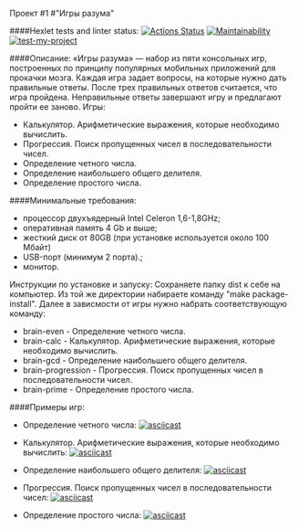 Проект #1
#"Игры разума"

####Hexlet tests and linter status:
[![Actions Status](https://github.com/alekseychudinov/python-project-lvl1/workflows/hexlet-check/badge.svg)](https://github.com/alekseychudinov/python-project-lvl1/actions)    [![Maintainability](https://api.codeclimate.com/v1/badges/a99a88d28ad37a79dbf6/maintainability)](https://codeclimate.com/github/alekseychudinov/python-project-lvl1/maintainability)    [![test-my-project](https://github.com/alekseychudinov/python-project-lvl1/actions/workflows/first_project-check.yml/badge.svg)](https://github.com/alekseychudinov/python-project-lvl1/actions/workflows/first_project-check.yml)

####Описание:
«Игры разума» — набор из пяти консольных игр, построенных по принципу популярных мобильных приложений для прокачки мозга. Каждая игра задает вопросы, на которые нужно дать правильные ответы. После трех правильных ответов считается, что игра пройдена. Неправильные ответы завершают игру и предлагают пройти ее заново. Игры:

+ Калькулятор. Арифметические выражения, которые необходимо вычислить.
+ Прогрессия. Поиск пропущенных чисел в последовательности чисел.
+ Определение четного числа.
+ Определение наибольшего общего делителя.
+ Определение простого числа.

####Минимальные требования:
- процессор двухъядерный Intel Celeron 1,6-1,8GHz;
- оперативная память 4 Gb и выше;
- жесткий диск от 80GB (при установке используется около 100 Мбайт)
- USB-порт (минимум 2 порта).;
- монитор.

Инструкции по установке и запуску:
Сохраняете папку dist к себе на компьютер.
Из той же директории набираете команду "make package-install".
Далее в зависмости от игры нужно набрать соответствующую команду:
* brain-even - Определение четного числа.
* brain-calc - Калькулятор. Арифметические выражения, которые необходимо вычислить.
* brain-gcd - Определение наибольшего общего делителя.
* brain-progression - Прогрессия. Поиск пропущенных чисел в последовательности чисел.
* brain-prime - Определение простого числа.


####Примеры игр:

+ Определение четного числа:
[![asciicast](https://asciinema.org/a/461827.png)](https://asciinema.org/a/461827)

+ Калькулятор. Арифметические выражения, которые необходимо вычислить:
[![asciicast](https://asciinema.org/a/461949.png)](https://asciinema.org/a/461949)

+ Определение наибольшего общего делителя:
[![asciicast](https://asciinema.org/a/461959.png)](https://asciinema.org/a/461959)

+ Прогрессия. Поиск пропущенных чисел в последовательности чисел:
[![asciicast](https://asciinema.org/a/461975.png)](https://asciinema.org/a/461975)

+ Определение простого числа:
[![asciicast](https://asciinema.org/a/461985.png)](https://asciinema.org/a/461985)
